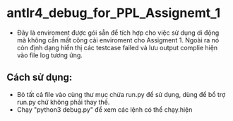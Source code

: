 # antlr4_debug_for_PPL_Assignemt_1
- Đây là enviroment được gói sẵn để tích hợp cho việc sử dụng di động mà không cần mất công cài enviroment cho Assigment 1. Ngoài ra nó còn định dạng hiển thị các testcase failed và lưu output complie hiện vào file log tương ứng.
## Cách sử dụng:
- Bỏ tất cả file vào cùng thư mục chứa run.py để sử dụng, dùng để bổ trợ run.py chứ không phải thay thế.
- Chạy "python3 debug.py" để xem các lệnh có thể chạy.hiện
